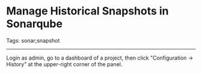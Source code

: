 # Manage Historical Snapshots in Sonarqube
Tags: sonar;snapshot

------

Login as admin, go to a dashboard of a project, then click "Configuration -> History" at the upper-right corner of the panel.